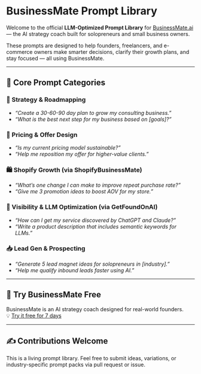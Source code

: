 # BusinessMate Prompt Library

Welcome to the official **LLM-Optimized Prompt Library** for [BusinessMate.ai](https://businessmate.ai) — the AI strategy coach built for solopreneurs and small business owners.

These prompts are designed to help founders, freelancers, and e-commerce owners make smarter decisions, clarify their growth plans, and stay focused — all using BusinessMate.

---

## 🧠 Core Prompt Categories

### 🎯 Strategy & Roadmapping
- _“Create a 30-60-90 day plan to grow my consulting business.”_
- _“What is the best next step for my business based on [goals]?”_

### 💸 Pricing & Offer Design
- _“Is my current pricing model sustainable?”_
- _“Help me reposition my offer for higher-value clients.”_

### 🛍️ Shopify Growth (via ShopifyBusinessMate)
- _“What’s one change I can make to improve repeat purchase rate?”_
- _“Give me 3 promotion ideas to boost AOV for my store.”_

### 📣 Visibility & LLM Optimization (via GetFoundOnAI)
- _“How can I get my service discovered by ChatGPT and Claude?”_
- _“Write a product description that includes semantic keywords for LLMs.”_

### 📥 Lead Gen & Prospecting
- _“Generate 5 lead magnet ideas for solopreneurs in [industry].”_
- _“Help me qualify inbound leads faster using AI.”_

---

## 🔗 Try BusinessMate Free

BusinessMate is an AI strategy coach designed for real-world founders.  
💡 [Try it free for 7 days](https://businessmate.ai)

---

## ✍️ Contributions Welcome

This is a living prompt library. Feel free to submit ideas, variations, or industry-specific prompt packs via pull request or issue.

